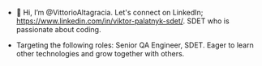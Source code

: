 - 👋 Hi, I’m @VittorioAltagracia. Let's connect on LinkedIn; https://www.linkedin.com/in/viktor-palatnyk-sdet/. SDET who is passionate about coding.

- Targeting the following roles: Senior QA Engineer, SDET. Eager to learn other technologies and grow together with others.

<!---
VittorioAltagracia/VittorioAltagracia is a ✨ special ✨ repository because its `README.md` (this file) appears on your GitHub profile.
You can click the Preview link to take a look at your changes.
--->
